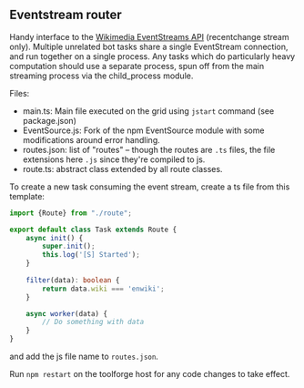 ## Eventstream router

Handy interface to the [Wikimedia EventStreams API](https://wikitech.wikimedia.org/wiki/Event_Platform/EventStreams) (recentchange stream only). Multiple unrelated bot tasks share a single EventStream connection, and run together on a single process. Any tasks which do particularly heavy computation should use a separate process, spun off from the main streaming process via the child_process module. 

Files:

- main.ts: Main file executed on the grid using `jstart` command (see package.json)
- EventSource.js: Fork of the npm EventSource module with some modifications around error handling.
- routes.json: list of "routes" – though the routes are `.ts` files, the file extensions here `.js` since they're compiled to js.
- route.ts: abstract class extended by all route classes.

To create a new task consuming the event stream, create a ts file from this template:
```ts
import {Route} from "./route";

export default class Task extends Route {
	async init() {
		super.init();
		this.log('[S] Started');
	}
	
	filter(data): boolean {
		return data.wiki === 'enwiki';
	}

	async worker(data) {
		// Do something with data
	}
}
```

and add the js file name to `routes.json`.

Run `npm restart` on the toolforge host for any code changes to take effect.